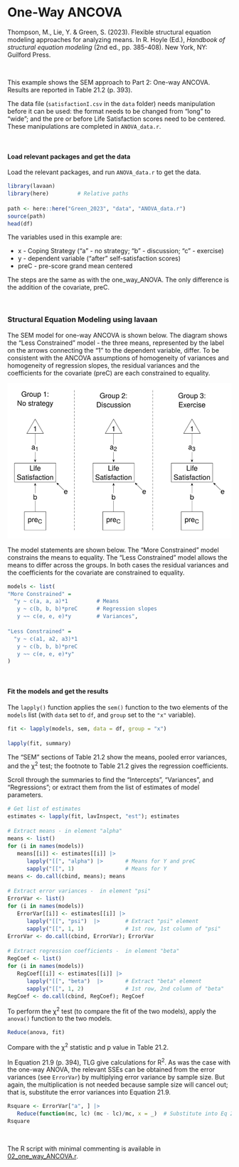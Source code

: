 # One-Way ANCOVA


Thompson, M., Lie, Y. & Green, S. (2023). Flexible structural equation
modeling approaches for analyzing means. In R. Hoyle (Ed.), *Handbook of
structural equation modeling* (2nd ed., pp. 385-408). New York, NY:
Guilford Press.

<br />

This example shows the SEM approach to Part 2: One-way ANCOVA. Results
are reported in Table 21.2 (p. 393).

The data file (`satisfactionI.csv` in the `data` folder) needs
manipulation before it can be used: the format needs to be changed from
“long” to “wide”; and the pre or before Life Satisfaction scores need to
be centered. These manipulations are completed in `ANOVA_data.r`.

<br />

#### Load relevant packages and get the data

Load the relevant packages, and run `ANOVA_data.r` to get the data.

``` r
library(lavaan)
library(here)         # Relative paths

path <- here::here("Green_2023", "data", "ANOVA_data.r")
source(path)
head(df)
```

The variables used in this example are:

- x - Coping Strategy (“a” - no strategy; “b” - discussion; “c” -
  exercise)
- y - dependent variable (“after” self-satisfaction scores)
- preC - pre-score grand mean centered

The steps are the same as with the one_way_ANOVA. The only difference is
the addition of the covariate, preC.

<br />

### Structural Equation Modeling using **lavaan**

The SEM model for one-way ANCOVA is shown below. The diagram shows the
“Less Constrained” model - the three means, represented by the label on
the arrows connecting the “1” to the dependent variable, differ. To be
consistent with the ANCOVA assumptions of homogeneity of variances and
homogeneity of regression slopes, the residual variances and the
coefficients for the covariate (preC) are each constrained to equality.

<img src="images/one_way_ANCOVA.svg" data-fig-align="left" />

The model statements are shown below. The “More Constrained” model
constrains the means to equality. The “Less Constrained” model allows
the means to differ across the groups. In both cases the residual
variances and the coefficients for the covariate are constrained to
equality.

``` r
models <- list(
"More Constrained" =
  "y ~ c(a, a, a)*1         # Means
   y ~ c(b, b, b)*preC      # Regression slopes
   y ~~ c(e, e, e)*y        # Variances",

"Less Constrained" =
  "y ~ c(a1, a2, a3)*1
   y ~ c(b, b, b)*preC
   y ~~ c(e, e, e)*y"
)
```

<br />

#### Fit the models and get the results

The `lapply()` function applies the `sem()` function to the two elements
of the `models` list (with `data` set to `df`, and `group` set to the
`"x"` variable).

``` r
fit <- lapply(models, sem, data = df, group = "x")

lapply(fit, summary)
```

The “SEM” sections of Table 21.2 show the means, pooled error variances,
and the $\upchi$<sup>2</sup> test; the footnote to Table 21.2 gives the
regression coefficients.

Scroll through the summaries to find the “Intercepts”, “Variances”, and
“Regressions”; or extract them from the list of estimates of model
parameters.

``` r
# Get list of estimates
estimates <- lapply(fit, lavInspect, "est"); estimates    

# Extract means - in element "alpha"
means <- list()
for (i in names(models))
   means[[i]] <- estimates[[i]] |>
      lapply("[[", "alpha") |>       # Means for Y and preC
      sapply("[[", 1)                # Means for Y
means <- do.call(cbind, means); means

# Extract error variances -  in element "psi"
ErrorVar <- list()
for (i in names(models))
   ErrorVar[[i]] <- estimates[[i]] |>
      lapply("[[", "psi")  |>        # Extract "psi" element
      sapply("[[", 1, 1)             # 1st row, 1st column of "psi"
ErrorVar <- do.call(cbind, ErrorVar); ErrorVar

# Extract regression coefficients -  in element "beta"
RegCoef <- list()
for (i in names(models))
   RegCoef[[i]] <- estimates[[i]] |>
      lapply("[[", "beta")  |>       # Extract "beta" element
      sapply("[[", 1, 2)             # 1st row, 2nd column of "beta"
RegCoef <- do.call(cbind, RegCoef); RegCoef
```

To perform the $\upchi$<sup>2</sup> test (to compare the fit of the two
models), apply the `anova()` function to the two models.

``` r
Reduce(anova, fit)
```

Compare with the $\upchi$<sup>2</sup> statistic and p value in Table
21.2.

In Equation 21.9 (p. 394), TLG give calculations for R<sup>2</sup>. As
was the case with the one-way ANOVA, the relevant SSEs can be obtained
from the error variances (see `ErrorVar`) by multiplying error variance
by sample size. But again, the multiplication is not needed because
sample size will cancel out; that is, substitute the error variances
into Equation 21.9.

``` r
Rsquare <- ErrorVar["a", ] |>
   Reduce(function(mc, lc) (mc - lc)/mc, x = _)  # Substitute into Eq 21.9
Rsquare
```

<br />

The R script with minimal commenting is available in
[02_one_way_ANCOVA.r](02_one_way_ANCOVA.r).
